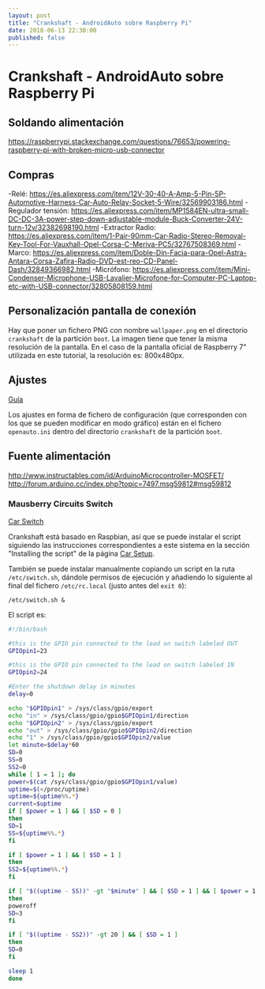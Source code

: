 ```yaml
---
layout: post
title: "Crankshaft - AndroidAuto sobre Raspberry Pi"
date: 2018-06-13 22:30:00
published: false
---
```


# Crankshaft - AndroidAuto sobre Raspberry Pi

## Soldando alimentación

https://raspberrypi.stackexchange.com/questions/76653/powering-raspberry-pi-with-broken-micro-usb-connector

## Compras

-Relé: https://es.aliexpress.com/item/12V-30-40-A-Amp-5-Pin-5P-Automotive-Harness-Car-Auto-Relay-Socket-5-Wire/32569903186.html
-Regulador tensión: https://es.aliexpress.com/item/MP1584EN-ultra-small-DC-DC-3A-power-step-down-adjustable-module-Buck-Converter-24V-turn-12v/32382698190.html
-Extractor Radio: https://es.aliexpress.com/item/1-Pair-90mm-Car-Radio-Stereo-Removal-Key-Tool-For-Vauxhall-Opel-Corsa-C-Meriva-PC5/32767508369.html
-Marco: https://es.aliexpress.com/item/Doble-Din-Facia-para-Opel-Astra-Antara-Corsa-Zafira-Radio-DVD-est-reo-CD-Panel-Dash/32849366982.html
-Micrófono: https://es.aliexpress.com/item/Mini-Condenser-Microphone-USB-Lavalier-Microfone-for-Computer-PC-Laptop-etc-with-USB-connector/32805808159.html

## Personalización pantalla de conexión

Hay que poner un fichero PNG con nombre `wallpaper.png` en el directorio `crankshaft` de la partición `boot`. La imagen tiene que tener la misma resolución de la pantalla. En el caso de la pantalla oficial de Raspberry 7" utilizada en este tutorial, la resolución es: 800x480px.

## Ajustes

[Guía](https://drive.google.com/file/d/1plZ0zGBW0fsMs5uB2fiXDqz25OhxYzOo/view)

Los ajustes en forma de fichero de configuración (que corresponden con los que se pueden modificar en modo gráfico) están en el fichero `openauto.ini` dentro del directorio `crankshaft` de la partición `boot`.

## Fuente alimentación

http://www.instructables.com/id/ArduinoMicrocontroller-MOSFET/
http://forum.arduino.cc/index.php?topic=7497.msg59812#msg59812

### Mausberry Circuits Switch

[Car Switch](https://mausberry-circuits.myshopify.com/collections/frontpage/products/3a-car-supply-switch-1)

Crankshaft está basado en Raspbian, así que se puede instalar el script siguiendo las instrucciones correspondientes a este sistema en la sección "Installing the script" de la página [Car Setup](http://mausberrycircuits.com/pages/car-setup).

También se puede instalar manualmente copiando un script en la ruta `/etc/switch.sh`, dándole permisos de ejecución y añadiendo lo siguiente al final del fichero `/etc/rc.local` (justo antes del `exit 0`):

    /etc/switch.sh &

El script es:

```bash
#!/bin/bash

#this is the GPIO pin connected to the lead on switch labeled OUT
GPIOpin1=23

#this is the GPIO pin connected to the lead on switch labeled IN
GPIOpin2=24

#Enter the shutdown delay in minutes
delay=0

echo "$GPIOpin1" > /sys/class/gpio/export
echo "in" > /sys/class/gpio/gpio$GPIOpin1/direction
echo "$GPIOpin2" > /sys/class/gpio/export
echo "out" > /sys/class/gpio/gpio$GPIOpin2/direction
echo "1" > /sys/class/gpio/gpio$GPIOpin2/value
let minute=$delay*60
SD=0
SS=0
SS2=0
while [ 1 = 1 ]; do
power=$(cat /sys/class/gpio/gpio$GPIOpin1/value)
uptime=$(</proc/uptime)
uptime=${uptime%%.*}
current=$uptime
if [ $power = 1 ] && [ $SD = 0 ]
then
SD=1
SS=${uptime%%.*}
fi

if [ $power = 1 ] && [ $SD = 1 ]
then
SS2=${uptime%%.*}
fi

if [ "$((uptime - SS))" -gt "$minute" ] && [ $SD = 1 ] && [ $power = 1 ]
then
poweroff
SD=3
fi

if [ "$((uptime - SS2))" -gt 20 ] && [ $SD = 1 ]
then
SD=0
fi

sleep 1
done
```
